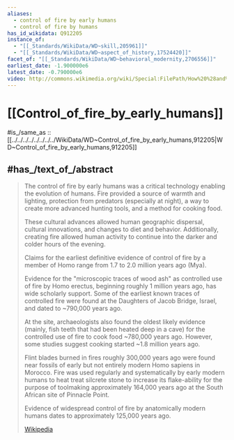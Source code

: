 ```yaml
---
aliases:
  - control of fire by early humans
  - control of fire by humans
has_id_wikidata: Q912205
instance_of:
  - "[[_Standards/WikiData/WD~skill,205961]]"
  - "[[_Standards/WikiData/WD~aspect_of_history,17524420]]"
facet_of: "[[_Standards/WikiData/WD~behavioral_modernity,2706556]]"
earliest_date: -1.900000e6
latest_date: -0.790000e6
video: http://commons.wikimedia.org/wiki/Special:FilePath/How%20%28and%20when%29%20did%20humans%20first%20make%20fire.webm
---
```


# [[Control_of_fire_by_early_humans]] 

#is_/same_as :: [[../../../../../../../../WikiData/WD~Control_of_fire_by_early_humans,912205|WD~Control_of_fire_by_early_humans,912205]] 

## #has_/text_of_/abstract 

> The control of fire by early humans was a critical technology enabling the evolution of humans. 
> Fire provided a source of warmth and lighting, protection from predators (especially at night), 
> a way to create more advanced hunting tools, and a method for cooking food. 
> 
> These cultural advances allowed human geographic dispersal, cultural innovations, 
> and changes to diet and behavior. 
> Additionally, creating fire allowed human activity 
> to continue into the darker and colder hours of the evening.
>
> Claims for the earliest definitive evidence of control of fire 
> by a member of Homo range from 1.7 to 2.0 million years ago (Mya). 
> 
> Evidence for the "microscopic traces of wood ash" as controlled use of fire by Homo erectus, 
> beginning roughly 1 million years ago, has wide scholarly support. 
> Some of the earliest known traces of controlled fire were found 
> at the Daughters of Jacob Bridge, Israel, and dated to ~790,000 years ago. 
> 
> At the site, archaeologists also found the oldest likely evidence 
> (mainly, fish teeth that had been heated deep in a cave) 
> for the controlled use of fire to cook food ~780,000 years ago. 
> However, some studies suggest cooking started ~1.8 million years ago.
>
> Flint blades burned in fires roughly 300,000 years ago 
> were found near fossils of early but not entirely modern Homo sapiens in Morocco. 
> Fire was used regularly and systematically by early modern humans 
> to heat treat silcrete stone to increase its flake-ability for the purpose of toolmaking 
> approximately 164,000 years ago at the South African site of Pinnacle Point. 
> 
> Evidence of widespread control of fire by anatomically modern humans 
> dates to approximately 125,000 years ago.
>
> [Wikipedia](https://en.wikipedia.org/wiki/Control%20of%20fire%20by%20early%20humans) 

